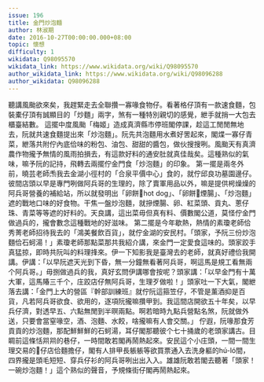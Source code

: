 ```yaml
---
issue: 196
title: 金門炒泡麵
author: 林淑期
date: 2016-10-27T00:00:00.000+08:00
topic: 懷想
difficulty: 1
wikidata: Q98095570
wikidata_link: https://www.wikidata.org/wiki/Q98095570
author_wikidata_link: https://www.wikidata.org/wiki/Q98096288
author_wikidata: Q98096288
---
```

聽講風颱欲來矣，我趕緊走去全聯攢一寡喙食物仔。看著格仔頂有一款速食麵，包裝橐仔頂有誠顯目的「炒麵」兩字，煞有一種特別親切的感覺，紲手就捎一大包去櫃臺結數。
這擺中度風颱「梅姬」造成真濟縣市停班閣停課，趁這工閒閒無地去，阮就共速食麵提出來「炒泡麵」。阮先共泡麵用水煮好罟起來，閣煠一寡仔青菜，紲落共附佇內底佮味的粉包、油包、甜甜的醬包，做伙搜搜咧。風颱天有真濟農作物攏予無情的風雨拍損去，有這款好料的通安肚就真佳哉矣。這種熟似的氣味，嘛予阮的記持，飛轉去兩擺佇金門食「炒泡麵」的印象。
第一擺是兩冬外前，曉芸老師𤆬我去金湖小徑村的「合泉平價中心」食的，就佇邱良功墓園邊仔。彼間店頭以早是專門咧做阿兵哥的生理的，除了賣軍用品以外，嘛是提供枵燥燥的阿兵哥營養的補給站，所以就發明出「卵餅𩛩hot dog」、「卵餅𩛩煙腸」、「炒泡麵」遮的戰地口味的好食物。干焦一盤炒泡麵，就摻煙腸、卵、紅菜頭、貢丸、蔥仔珠、青菜等等遮的好料的。天良講，這出菜毋但真有料、價數閣公道，莫怪佇金門做過兵的，攏會數念這種戰地的好滋味。
第二擺是今年歇熱，熱情的素瓊老師佮秀菁老師招待我去的「鴻美餐飲百貨」，就佇金湖的安民村。「頭家，予阮三份炒泡麵佮石蚵湯！」素瓊老師那點菜那共我紹介講，來金門一定愛食這味的。頭家跤手真猛掠，即時共阮叫的料理捀來。伊一下知影我是臺灣去的老師，就真好禮佮我開講。伊講：「以早阮遮天光到下昏，無一分鐘無看著阿兵哥，啊這馬是規工看無兩个阿兵哥。」毋捌做過兵的我，真好玄問伊講哪會按呢？頭家講：「以早金門有十萬大軍，這馬賰三千个，庄跤店仔無阿兵哥，生理歹做啦！」頭家吐一下大氣，閣紲落去講：「金門上大的營區『幹部訓練班』就佇阮這箍笠仔，不管是薰酒抑是百貨，凡若阿兵哥欲食、欲用的，逐項阮攏嘛攢甲到。我這間店開欲五十年矣，以早兵仔濟，對透早五、六點無閒到半暝兩點。啊若暗時九點兵營點名煞，阮就做外送，只要會當窒喙空，酒、泡麵、水餃，啥攏嘛有人會交關。」
佇遐，阮喙那食芳貢貢的炒泡麵，那配鮮鮮鮮的石蚵湯，耳仔閣那聽彼个七十捅歲的老頭家講古。目睭前這條恬喌喌的巷仔，一時間敢若閣再鬧熱起來。安民這个小庄頭，一間一間生理交易的𥴊仔店佮麵擔仔，閣有人排甲長躼躼等欲買票通入去洗身軀的hú-ló間，四界攏是頭毛短短、穿兵仔衫的阿兵哥咧出出入入。雄雄阮敢若閣去聽著「頭家！一碗炒泡麵！」這个熟似的聲音，予規條街仔閣再鬧熱起來。